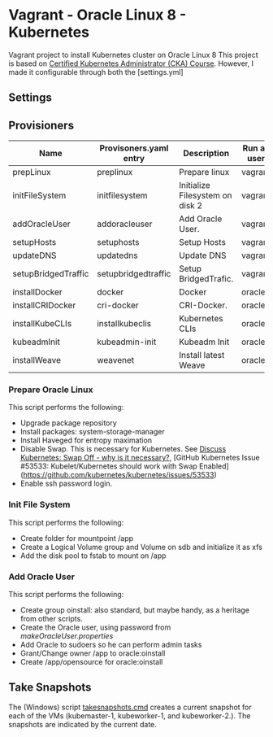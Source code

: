 # Vagrant - Oracle Linux 8  - Kubernetes 
Vagrant project to install Kubernetes cluster on Oracle Linux 8
This project is based on [Certified Kubernetes Administrator (CKA) Course](https://github.com/kodekloudhub/certified-kubernetes-administrator-course).
However, I made it configurable through both the [settings.yml]

## Settings

## Provisioners

| **Name** | **Provisoners.yaml entry** | **Description** |  **Run as user** | **Run** | **Script** | 
| -------- | -------------------------- | --------------- | ------- | --------------- | ---------- |
| prepLinux  | preplinux |  Prepare linux | vagrant | once |/vagrant/scripts/ol8/0.PrepOL.sh |
| initFileSystem | initfilesystem | Initialize Filesystem on disk 2 | vagrant | once | /vagrant/scripts/ol8/1.FileSystem.sh |
| addOracleUser | addoracleuser | Add Oracle User. | vagrant | once | /vagrant/scripts/ol8/2.MakeOracleUser.sh |
| setupHosts | setuphosts | Setup Hosts | vagrant | never | /vagrant/scripts/setup-hosts.sh |
| updateDNS | updatedns | Update DNS | vagrant | never | /vagrant/scripts/update-dns.sh |
| setupBridgedTraffic | setupbridgedtraffic | Setup BridgedTrafic. | vagrant | never | /vagrant/scripts/setup-bridged-traffic.sh | 
| installDocker | docker |  Docker | oracle | never | /opensource/docker/co8InstallDockerAs.sh | 
| installCRIDocker | cri-docker| CRI-Docker. | oracle | never | /vagrant/scripts/install-cri-docker.sh | 
| installKubeCLIs | installkubeclis | Kubernetes CLIs | oracle | never | /vagrant/scripts/install-kube-clis.sh | 
| kubeadmInit | kubeadmin-init | Kubeadm Init | oracle | never | /vagrant/scripts/kubeadm-init.sh | 
| installWeave | weavenet | Install latest Weave | oracle | never | /vagrant/scripts/install-weave.sh |


### Prepare Oracle Linux
This script performs the following:
* Upgrade package repository
* Install packages: system-storage-manager
* Install Haveged for entropy maximation
* Disable Swap. This is necessary for Kubernetes. See [Discuss Kubernetes: Swap Off - why is it necessary?](https://discuss.kubernetes.io/t/swap-off-why-is-it-necessary/6879), [GitHub Kubernetes Issue #53533: Kubelet/Kubernetes should work with Swap Enabled]
(https://github.com/kubernetes/kubernetes/issues/53533)
* Enable ssh password login.

### Init File System
This script performs the following:
* Create folder for mountpoint /app
* Create a Logical Volume group and Volume on sdb and initialize it as xfs
* Add the disk pool to fstab to mount on /app

### Add Oracle User
This script performs the following:
* Create group oinstall: also standard, but maybe handy, as a heritage from other scripts.
* Create the Oracle user, using password from _makeOracleUser.properties_
* Add Oracle to sudoers so he can perform admin tasks
* Grant/Change owner /app to oracle:oinstall 
* Create /app/opensource for oracle:oinstall 

## Take Snapshots
The (Windows) script [takesnapshots.cmd](takesnapshots.cmd) creates a current snapshot for each of the VMs (kubemaster-1, kubeworker-1, and kubeworker-2.). The snapshots are indicated by the current date.
